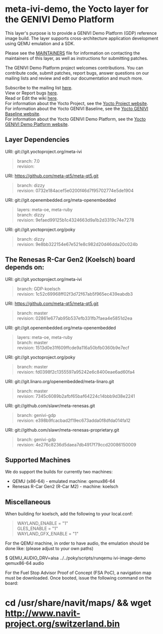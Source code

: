 meta-ivi-demo, the Yocto layer for the GENIVI Demo Platform
===========================================================

This layer's purpose is to provide a GENIVI Demo Platform (GDP) reference
image build. The layer supports cross-architecture application development
using QEMU emulation and a SDK.

Please see the
[MAINTAINERS](http://git.yoctoproject.org/cgit/cgit.cgi/meta-ivi/tree/MAINTAINERS)
file for information on contacting the maintainers
of this layer, as well as instructions for submitting patches.

The GENIVI Demo Platform project welcomes contributions. You can contribute code,
submit patches, report bugs, answer questions on our mailing lists and
review and edit our documentation and much more.

Subscribe to the mailing list
    [here](https://lists.genivi.org/mailman/listinfo/genivi-meta-ivi).  
View or Report bugs
    [here](https://bugs.genivi.org/buglist.cgi?product=meta-ivi).  
Read or Edit the wiki
    [here](http://wiki.projects.genivi.org/index.php/meta-ivi).  
For information about the Yocto Project, see the
    [Yocto Project website](https://www.yoctoproject.org).  
For information about the Yocto GENIVI Baseline, see the
    [Yocto GENIVI Baseline website](http://projects.genivi.org/GENIVI_Baselines/meta-ivi).  
For information about the Yocto GENIVI Demo Platform, see the
    [Yocto GENIVI Demo Platform website](http://wiki.projects.genivi.org/index.php/Intrepid_-_Yocto_GENIVI_Demo_Platform).

Layer Dependencies
------------------

URI: git://git.yoctoproject.org/meta-ivi
> branch:   7.0  
> revision: 

URI: https://github.com/meta-qt5/meta-qt5.git
> branch:   dizzy  
> revision: 0732e184acef5e0200f46d7f95702774e5de1904

URI: git://git.openembedded.org/meta-openembedded
> layers:   meta-oe, meta-ruby  
> branch:   dizzy  
> revision: 9efaed99125b1c4324663d9a1b2d3319c74e7278

URI: git://git.yoctoproject.org/poky
> branch:   dizzy  
> revision: 9e8bb322154e67e521e8c982d20d46dda20c024b

## The Renesas R-Car Gen2 (Koelsch) board depends on: ##

URI: git://git.yoctoproject.org/meta-ivi
> branch:   GDP-koelsch  
> revision: 1c52c69968ff02f3d72f67ab5f965ec439eabdb3

URI: https://github.com/meta-qt5/meta-qt5.git
> branch:   master  
> revision: 02861e677ab95b537efb331fb7faea4e5851d2ea

URI: git://git.openembedded.org/meta-openembedded
> layers:   meta-oe, meta-ruby  
> branch:   master  
> revision: 1513d0e31f609ffcde9a116a50bfb0360b9e7ecf

URI: git://git.yoctoproject.org/poky
> branch:   master  
> revision: fd0398f2c1355597a95242e6c8400eae6ad60fa4

URI: git://git.linaro.org/openembedded/meta-linaro.git
> branch: master  
> revision: 7345c6089b2afbf65baf64224c14bbb9d38e2241

URI: git://github.com/slawr/meta-renesas.git
> branch:   genivi-gdp  
> revision: e398b9fcacbad2f19ec673adda0f8dfda014fa12

URI: git://github.com/slawr/meta-renesas-proprietary.git
> branch:   genivi-gdp  
> revision: 4e276c8236d5daea7db4917f79ccd20086150009

Supported Machines
------------------

We do support the builds for currently two machines:

* QEMU (x86-64) - emulated machine: qemux86-64
* Renesas R-Car Gen2 (R-Car M2) - machine: koelsch


Miscellaneous
-------------

When building for koelsch, add the following to your local.conf:

> WAYLAND_ENABLE = "1"  
> GLES_ENABLE = "1"  
> WAYLAND_GFX_ENABLE = "1"


For the QEMU machine, in order to have audio, the emulation should be done like:
(please adjust to your own paths)

$ QEMU_AUDIO_DRV=alsa ../../poky/scripts/runqemu ivi-image-demo qemux86-64 audio


For the Fuel Stop Advisor Proof of Concept (FSA PoC), a navigation map
must be downloaded. Once booted, issue the following command on the board:

# cd /usr/share/navit/maps/ && wget http://www.navit-project.org/switzerland.bin
